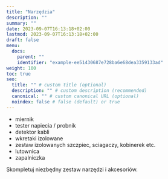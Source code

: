 ```yaml
---
title: "Narzędzia"
description: ""
summary: ""
date: 2023-09-07T16:13:18+02:00
lastmod: 2023-09-07T16:13:18+02:00
draft: false
menu:
  docs:
    parent: ""
    identifier: "example-ee51430687e728ba6e68dea3359133ad"
weight: 100
toc: true
seo:
  title: "" # custom title (optional)
  description: "" # custom description (recommended)
  canonical: "" # custom canonical URL (optional)
  noindex: false # false (default) or true
---
```


* miernik
* tester napiecia / probnik
* detektor kabli
* wkretaki izolowane
* zestaw izolowanych szczpiec, sciagaczy, kobinerek etc.
* lutownica
* zapalniczka

Skompletuj niezbędny zestaw narzędzi i akcesoriów.
